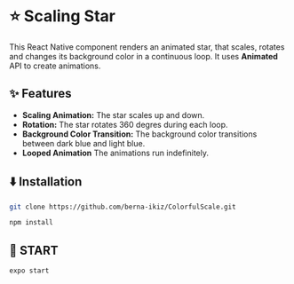 # ⭐️ Scaling Star 

This React Native component renders an animated star, that scales, rotates and changes its background color in a continuous loop. It uses **Animated** API to create animations.

## ✨ Features
- **Scaling Animation:** The star scales up and down.
- **Rotation:** The star rotates 360 degres during each loop.
- **Background Color Transition:** The background color transitions between dark blue and light blue.
- **Looped Animation** The animations run indefinitely.

## ⬇️ Installation
````bash
git clone https://github.com/berna-ikiz/ColorfulScale.git

npm install
````

## 💫 START

````bash
expo start
````

